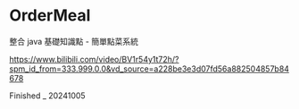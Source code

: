 # OrderMeal
整合 java 基礎知識點 - 簡單點菜系統

https://www.bilibili.com/video/BV1r54y1t72h/?spm_id_from=333.999.0.0&vd_source=a228be3e3d07fd56a882504857b84678

Finished _ 20241005
